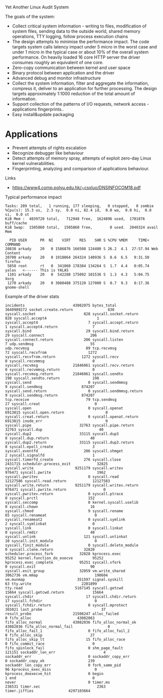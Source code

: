 Yet Another Linux Audit System

The goals of the system:

*  Collect critical system information - writing to files, modification of system files, sending data to the outside world, shared memory operations, TTY logging, follow process execution chains 
*  The design attempts to minimise the performance impact. The code targets system calls latency impact under 5 micro in the worst case and under 1 micro  in the typical case or about 10% of the overall system performance. On heavily loaded 16 core HTTP server the driver consumes  roughly an equivalent of one core.
*  Zero-copy communication between kernel and user space
*  Binary protocol between application and the driver
*  Advanced debug and monitor infrastructure
*  Collect the system information, filter and aggregate the information, compress it, deliver to an application for further processing. The design targets approximately 1:1000 reduction of the total amount of information. 
*  Support collection of the patterns of I/O requests, network access - applications fingerprints..  
*  Easy install&update packaging
 

# Applications

*  Prevent attempts of rights escalation
*  Recognize debugger like behaviour
*  Detect attempts of memory spray, attempts of exploit zero-day Linux kernel vulnerabilities.
*  Fingerprinting, analyzing and comparison of applications behaviour. 


Links
* https://www4.comp.polyu.edu.hk/~csxluo/DNSINFOCOM18.pdf

Typical performance impact 

```
Tasks: 209 total,   1 running, 177 sleeping,   0 stopped,   0 zombie
%Cpu(s): 15.3 us,  2.3 sy,  0.0 ni, 82.4 id,  0.0 wa,  0.0 hi,  0.0 si,  0.0 st
KiB Mem :  4039720 total,   712948 free,  1624896 used,  1701876 buff/cache
KiB Swap:  1505860 total,  1505860 free,        0 used.  2040324 avail Mem 

  PID USER      PR  NI    VIRT    RES    SHR S %CPU %MEM     TIME+ COMMAND                                                                                                                                  
20838 arkady    20   0 1586876 166508 124400 S 26.2  4.1  27:57.94 Web Content                                                                                                                              
20700 arkady    20   0 1918064 264324 140936 S  8.6  6.5   9:31.50 firefox                                                                                                                                  
 5858 root      rt   0  341060 178384 134264 S  1.7  4.4   0:05.74 yalas   <------ This is YALAS                                                                                                                                 
 1101 arkady    20   0  542288 175092 101536 S  1.3  4.3   5:04.75 Xorg                                                                                                                                     
 1270 arkady    20   0 3080488 375120 127000 S  0.7  9.3   8:17.36 gnome-shell                                                                                                                              
```


Example of the driver stats

```
incidents                      43082075 bytes_total                  3640989272 socket.create.return                830
syscall.socket                      828 syscall.socket.return               828 syscall.accept4                       1
syscall.accept4                       7 syscall.accept.return                 1 syscall.accept4.return                7
syscall.bind                         29 syscall.bind.return                  29 syscall.connect                     206
syscall.connect.return              206 syscall.listen                        7 udp.sendmsg                          55
udp.recvmsg                          89 tcp.recvmsg                          72 syscall.recvfrom                   1272
syscall.recvfrom.return            1272 syscall.recv                          0 syscall.recvmmsg                      0
syscall.recvmsg                21846061 syscall.recv.return                   0 syscall.recvmmsg.return               0
syscall.recvmsg.return         21846061 syscall.sendto                      198 syscall.sendto.return               198
syscall.send                          0 syscall.sendmmsg                      9 syscall.sendmsg                  874207
syscall.send.return                   0 syscall.sendmmsg.return               9 syscall.sendmsg.return           874207
tcp.receive                          79 tcp.sendmsg                          27 syscall.creat                         0
syscall.open                          0 syscall.openat                  6913815 syscall.open.return                   0
syscall.creat.return                  0 syscall.openat.return           6913815 inode_err                             0
syscall.pipe                      32763 syscall.pipe.return               32763 syscall.dup                          40
syscall.dup2                      33115 syscall.dup3                          8 syscall.dup.return                   40
syscall.dup2.return               33115 syscall.dup3.return                   8 syscall.epoll_create                  3
syscall.eventfd                     206 syscall.shmget                        2 syscall.signalfd                      1
syscall.timerfd_create              276 syscall.close                   2431715 scheduler.process_exit            32825
syscall.write                   9251179 syscall.writev                   976471 syscall.pwrite                     1962
syscall.pwritev                       0 syscall.read                   12127586 syscall.read.return            12127583
syscall.write.return            9251179 syscall.writev.return            976471 syscall.pwrite.return                 0
syscall.pwritev.return                0 syscall.ptrace                        0 syscall.prctl                       152
syscall.seccomp                       0 kernel.syscall.uselib                 0 syscall.chown                        16
syscall.chmod                         9 syscall.rename                       65 syscall.renameat                      0
syscall.renameat2                     0 syscall.symlink                       2 syscall.symlinkat                     0
syscall.link                          0 syscall.linkat                        0 syscall.rmdir                        40
syscall.unlink                      121 syscall.unlinkat                     10 syscall.init_module                   0
syscall.finit_module                  0 syscall.delete_module                 0 syscall.clone.return              32820
scheduler.process_fork            32828 kprocess.exec                     95252 kernel.function_do_execve         95252
kprocess.exec_complete            95251 syscall.vfork                         0 syscall.exit                         90
syscall.exit_group                32059 vm.write_shared                 3062736 vm.mmap                          190604
vm.munmap                        351597 signal.syskill                       63 tty.write                       2201899
tty.read                        5167145 syscall.getcwd                    15664 syscall.getcwd.return             15664
syscall.chdir                        17 syscall.chdir.return                 17 syscall.fchdir                        0
syscall.fchdir.return                 0 syscall.mprotect                 365021 last_probe                           37
result_probe                   21508247 alloc_failed                          0 fifo_alloc                     43082063
fifo_alloc_normal              43082036 fifo_alloc_normal_ok           43082036 fifo_alloc_normal_fail                0
fifo_alloc_fail_1                     0 fifo_alloc_fail_2                     0 fifo_alloc_skip                      27
fifo_alloc_skip_lt                   15 fifo_alloc_race                       0 fifo_commit_race                      0
fifo_spinlock_fail                    0 shm_page_fault                   121151 sockaddr_len_err                      4
sockaddr_err                          0 sockaddr_copy_err                     0 sockaddr_copy_ok                    239
sockaddr_len_copy_err                 0 fork_same_pid                        96 kprocess_exec_miss                    0
kprocess_doexecve_hit                 0 begin                                 1 end                                   0
never                                 0 timer.ms                         236531 timer.sec                          2363
timer.jiffies                4297103664 
```


